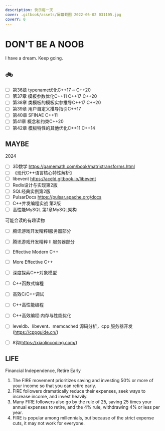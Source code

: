 ```yaml
---
description: 快乐每一天
cover: .gitbook/assets/屏幕截图 2022-05-02 031105.jpg
coverY: 0
---
```


# DON'T BE A NOOB

I have a dream. Keep going.

## 🚲

* [ ] 第36章 typename优化C++17 ~ C++20
* [ ] 第37章 模板参数优化C++11 C++17 C++20
* [ ] 第38章 类模板的模板实参推导C++17 C++20
* [ ] 第39章 用户自定义推导指引C++17
* [ ] 第40章 SFINAE C++11
* [ ] 第41章 概念和约束C++20
* [ ] 第42章 模板特性的其他优化C++11 C++14

## MAYBE

2024

* [ ] 3D数学 <https://gamemath.com/book/matrixtransforms.html>  
* [ ] 《现代C++语言核心特性解析》
* [ ] libevent <https://aceld.gitbook.io/libevent>
* [ ] Redis设计与实现第2版
* [ ] SQL经典实例第2版
* [ ] PulsarDocs <https://pulsar.apache.org/docs>
* [ ] C++并发编程实战 第2版
* [ ] 高性能MySQL 第1章MySQL架构

可能会读的有趣读物

* [ ] 腾讯游戏开发精粹Ⅰ服务器部分
* [ ] 腾讯游戏开发精粹 Ⅱ 服务器部分
* [ ] Effective Modern C++
* [ ] More Effective C++
* [ ] 深度探索C++对象模型
* [ ] C++函数式编程
* [ ] 高效C/C++调试
* [ ] C++高性能编程
* [ ] C++高效编程:内存与性能优化

* [ ] leveldb、libevent、memcached 源码分析，cpp 服务器开发(<https://cppguide.cn/>)
* [ ] 8钩(<https://xiaolincoding.com/>)

## LIFE

Financial Independence, Retire Early

1. The FIRE movement prioritizes saving and investing 50% or more of your income so that you can retire early.
2. FIRE followers dramatically reduce their expenses, seek ways to increase income, and invest heavily.
3. Many FIRE followers also go by the rule of 25, saving 25 times your annual expenses to retire, and the 4% rule, withdrawing 4% or less per year.
4. FIRE is popular among millennials, but because of the strict expense cuts, it may not work for everyone.
